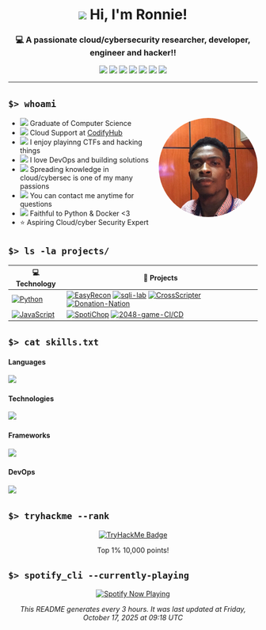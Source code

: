 <h1 align="center"><img src="https://media.giphy.com/media/hvRJCLFzcasrR4ia7z/giphy.gif" width="32"> Hi, I'm Ronnie!</h1>

<h3 align="center">💻 A passionate cloud/cybersecurity researcher, developer, engineer and hacker!!</h3>

<p align="center">
  <a href="mailto:ronnienter@gmail.com"><img src="https://img.shields.io/badge/Gmail-D14836?style=flat&logo=gmail&logoColor=white" /></a>
  <a href="mailto:ronnienter"><img src="https://img.shields.io/badge/Discord-7289DA?style=flat&logo=discord&logoColor=white" /></a>
<!--   <a href="https://instagram.com/ronskwkr"><img src="https://img.shields.io/badge/Instagram-E4405F?style=flat&logo=instagram&logoColor=white" /></a> -->
  <a href="https://twitter.com/utdronnie"><img src="https://img.shields.io/badge/Twitter-1DA1F2?style=flat&logo=twitter&logoColor=white" /></a>
  <a href="https://www.linkedin.com/in/jayronnie"><img src="https://img.shields.io/badge/LinkedIn-0077B5?style=flat&logo=linkedin&logoColor=white" /></a>
  <a href="https://www.youtube.com/channel/UC6l9_HaXquFLvwftD-vkc-w"><img src="https://img.shields.io/badge/YouTube-FF0000?style=flat&logo=youtube&logoColor=white" /></a>
  <a href="https://www.twitch.tv/ronnienter"><img src="https://img.shields.io/badge/Twitch-9146FF?style=flat&logo=twitch&logoColor=white" /></a>
  <a href="https://open.spotify.com/user/3153wddnna32moviova4utewvcui?si=70f80f36143f4ff1"><img src="https://img.shields.io/badge/Spotify-1ED760?&style=flat&logo=spotify&logoColor=white" /></a>
</p>

---

## `$> whoami`

<img src="Linkedin PP.jpeg" align="right" width="200" height="200" style="object-fit: cover; border-radius: 50%;" />

- <img src="https://emojis.slackmojis.com/emojis/images/1596524176/9908/blobhelp.png" width="16" /> Graduate of Computer Science
- <img src="https://emojis.slackmojis.com/emojis/images/1547582922/5197/party_blob.gif" width="16" /> Cloud Support at [CodifyHub](https://codifyhub.ng)
- <img src="https://emojis.slackmojis.com/emojis/images/1579644131/7581/elmofire.gif?" width="16" /> I enjoy playinng CTFs and hacking things
- <img src="https://meritt-gifs.s3-us-west-1.amazonaws.com/reaction/heart-pixel-spin.gif" width="16" /> I love DevOps and building solutions
- <img src="https://meritt-gifs.s3-us-west-1.amazonaws.com/nerd-life/matrix.gif" width="16" /> Spreading knowledge in cloud/cybersec is one of my many passions
- <img src="https://emojis.slackmojis.com/emojis/images/1620205202/35987/question-block.gif?" width="16" /> You can contact me anytime for questions
- <img src="https://emojis.slackmojis.com/emojis/images/1600706728/10521/meow_code.gif" width="16" /> Faithful to Python & Docker <3
- ⭐ Aspiring Cloud/cyber Security Expert

## `$> ls -la projects/`

<!-- START OF PROFILE STACK, DO NOT REMOVE -->
| 💻 **Technology** | 🚀 **Projects** |
| - | - |
| [![Python](https://img.shields.io/static/v1?label=&message=Python&color=3C78A9&logo=python&logoColor=FFFFFF)](https://www.python.org/) | [![EasyRecon](https://img.shields.io/static/v1?label=&message=EasyRecon&color=000605&logo=github&logoColor=FFFFFF&labelColor=000605)](https://github.com/ronnienter/EasyRecon) [![sqli-lab](https://img.shields.io/static/v1?label=&message=sqli-lab%20&color=000605&logo=github&logoColor=FFFFFF&labelColor=000605)](https://github.com/ronnienter/sqli-lab) [![CrossScripter](https://img.shields.io/static/v1?label=&message=CrossSrcipter&color=000605&logo=github&logoColor=FFFFFF&labelColor=000605)](https://github.com/ronnienter/CrossScripter) [![Donation-Nation](https://img.shields.io/static/v1?label=&message=Donation-Nation&color=000605&logo=github&logoColor=FFFFFF&labelColor=000605)](https://github.com/COE420Group4/Donation-Nation) |
| [![JavaScript](https://img.shields.io/static/v1?label=&message=JavaScript&color=F7DF1E&logo=javascript&logoColor=FFFFFF)](https://www.javascript.com) | [![SpotiChop](https://img.shields.io/static/v1?label=&message=SpotiChop&color=000605&logo=github&logoColor=FFFFFF&labelColor=000605)](https://github.com/ronnienter/SpotiChop) [![2048-game-CI/CD](https://img.shields.io/static/v1?label=&message=2048-game-CI/CD&color=000605&logo=github&logoColor=FFFFFF&labelColor=000605)](https://github.com/ronnienter/aws-2048-cicd-pipeline) |
<!-- END OF PROFILE STACK, DO NOT REMOVE -->

## `$> cat skills.txt`

#### Languages

<p align="left">
  <img src="https://skillicons.dev/icons?i=py,nodejs,html,bash,js,css,md,regex" />
</p>

#### Technologies

<p align="left">
  <img src="https://skillicons.dev/icons?i=docker,git,linux,mysql,nginx,sqlite,postgres" />
</p>

#### Frameworks

<p align="left">
  <img src="https://skillicons.dev/icons?i=bootstrap,flask" />
</p>

#### DevOps

<p align="left">
  <img src="https://skillicons.dev/icons?i=aws,cloudflare,gcp,github,githubactions" />
</p>


## `$> tryhackme --rank`

<p align="center">
  <a href="https://tryhackme.com/p/ronnie.jehu">
    <img src="https://tryhackme-badges.s3.amazonaws.com/ronnie.jehu.png" alt="TryHackMe Badge" width="400" />
  </a>
</p>
<p align="center">Top 1% 10,000 points!</p>


## `$> spotify_cli --currently-playing`

<p align="center">
  <a href="https://spotify-github-profile.kittinanx.com/api/view?uid=3153wddnna32moviova4utewvcui&redirect=true">
    <img src="https://spotify-github-profile.kittinanx.com/api/view?uid=3153wddnna32moviova4utewvcui&cover_image=true&theme=novatorem" alt="Spotify Now Playing" />
  </a>
</p>

<p align="center">
  <i>This README generates every 3 hours. It was last updated at <!--TIMESTAMP-->Friday, October 17, 2025 at 09:18 UTC
</p>


